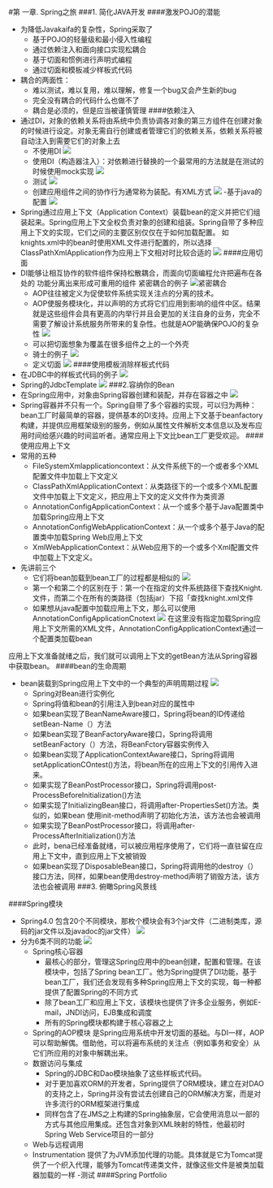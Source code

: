 #第 一章. Spring之旅
###1. 简化JAVA开发
####激发POJO的潜能
- 为降低Javakaifa的复杂性，Spring采取了
	- 基于POJO的轻量级和最小侵入性编程
	- 通过依赖注入和面向接口实现松耦合
	- 基于切面和惯例进行声明式编程
	- 通过切面和模板减少样板式代码
- 耦合的两面性：
	- 难以测试，难以复用，难以理解，修复一个bug又会产生新的bug
	- 完全没有耦合的代码什么也做不了
	- 耦合是必须的，但是应当被谨慎管理
####依赖注入
- 通过DI，对象的依赖关系将由系统中负责协调各对象的第三方组件在创建对象的时候进行设定。对象无需自行创建或者管理它们的依赖关系，依赖关系将被自动注入到需要它们的对象上去
	- 不使用DI
	![](imgs/20180402-140541.png)
	- 使用DI（构造器注入）：对依赖进行替换的一个最常用的方法就是在测试的时候使用mock实现
![](imgs/20180402-140453.png)
	- 测试
![](imgs/20180402-140804.png)
	- 创建应用组件之间的协作行为通常称为装配。有XML方式
	![](imgs/20180402-141340.png)
	-基于java的配置
	![](imgs/20180402-141409.png)
- Spring通过应用上下文（Application Context）装载bean的定义并把它们组装起来。Spring应用上下文全权负责对象的创建和组装。Spring自带了多种应用上下文的实现，它们之间的主要区别仅仅在于如何加载配置。
如knights.xml中的bean时使用XML文件进行配置的，所以选择ClassPathXmlApplication作为应用上下文相对时比较合适的
![](imgs/20180402-142102.png)
####应用切面
- DI能够让相互协作的软件组件保持松散耦合，而面向切面编程允许把遍布在各处的  功能分离出来形成可重用的组件
     紧密耦合的例子
![紧密耦合](imgs/20180402-142911.png)
	- AOP往往被定义为促使软件系统实现关注点的分离的技术。
	- AOP使服务模块化，并以声明的方式将它们应用到影响的组件中区。结果就是这些组件会具有更高的内举行并且会更加的关注自身的业务，完全不需要了解设计系统服务所带来的复杂性。也就是AOP能确保POJO的复杂性
	![](imgs/20180402-143024.png)
	- 可以把切面想象为覆盖在很多组件之上的一个外壳
	- 骑士的例子
	![](imgs/20180402-143523.png)
	- 定义切面
	![](imgs/20180402-143912.png)
####使用模板消除样板式代码
- 在JDBC中的样板式代码的例子
![](imgs/20180402-144625.png)
- Spring的JdbcTemplate
![](imgs/20180402-144914.png)
###2.容纳你的Bean
- 在Spring应用中，对象由Spring容器创建和装配，并存在容器之中
![](imgs/20180402-145322.png)
- Spring容器并不只有一个。Spring自带了多个容器的实现，可以归为两种：bean工厂时最简单的容器，提供基本的DI支持。应用上下文基于beanfactory构建，并提供应用框架级别的服务，例如从属性文件解析文本信息以及发布应用时间给感兴趣的时间监听者。通常应用上下文比bean工厂更受欢迎。
####使用应用上下文
- 常用的五种
	- FileSystemXmlapplicationcontext：从文件系统下的一个或者多个XML配置文件中加载上下文定义
	- ClassPathXmlApplicationContext：从类路径下的一个或多个XML配置文件中加载上下文定义，把应用上下文的定义文件作为类资源
	- AnnotationConfigApplicationContext：从一个或多个基于Java配置类中加载Spring应用上下文
	- AnnotationConfigWebApplicationContext：从一个或多个基于Java的配置类中加载Spring Web应用上下文
	- XmlWebApplicationContext：从Web应用下的一个或多个Xml配置文件中加载上下文定义。
- 先讲前三个
	- 它们将bean加载到bean工厂的过程都是相似的
![](imgs/20180402-150603.png)
	- 第一个和第二个的区别在于：第一个在指定的文件系统路径下查找Knight.文件，而第二个在所有的类路径（包括jar）下招「查找knight.xml文件
	- 如果想从java配置中加载应用上下文，那么可以使用AnnotationConfigApplicationCnotext
![](imgs/20180402-151105.png)
在这里没有指定加载Spring应用上下文所需的XML文件，AnnotationConfigApplicationContext通过一个配置类加载bean

应用上下文准备就绪之后，我们就可以调用上下文的getBean方法从Spring容器中获取bean。
####bean的生命周期
- bean装载到Spring应用上下文中的一个典型的声明周期过程
![](imgs/20180402-151743.png)
	- Spring对Bean进行实例化
	- Spring将值和bean的引用注入到bean对应的属性中
	- 如果bean实现了BeanNameAware接口，Spring将bean的ID传递给setBean-Name（）方法
	- 如果bean实现了BeanFactoryAware接口，Spring将调用setBeanFactory（）方法，将BeanFctory容器实例传入
	- 如果bean实现了ApplicationContextAware接口，Spring将调用setApplicationCOntest()方法，将bean所在的应用上下文的引用传入进来。
	- 如果实现了BeanPostProcessor接口，Spring将调用post-ProcessBeforeInitialization()方法
	- 如果实现了InitializingBean接口，将调用after-PropertiesSet()方法。类似的，如果bean
	使用init-method声明了初始化方法，该方法也会被调用
	- 如果实现了BeanPostProcessor接口，将调用after-ProcessAfterInitialization()方法
	- 此时，bena已经准备就绪，可以被应用程序使用了，它们将一直驻留在应用上下文中，直到应用上下文被销毁
	- 如果bean实现了DisposableBean接口，Spring将调用他的destroy（）接口方法，同样，如果bean使用destroy-method声明了销毁方法，该方法也会被调用
###3. 俯瞰Spring风景线

####Spring模块
- Spring4.0 包含20个不同模块，那枚个模块会有3个jar文件（二进制类库，源码的jar文件以及javadoc的jar文件）
![](imgs/20180402-154749.png)
- 分为6类不同的功能
![](imgs/20180402-154818.png)
	- Spring核心容器
		- 最核心的部分，管理这Spring应用中的bean创建，配置和管理。在该模块中，包括了Spring bean工厂。他为Spring提供了DI功能，基于bean工厂，我们还会发现有多种Spring应用上下文的实现，每一种都提供了配置Spring的不同方式
		- 除了bean工厂和应用上下文，该模块也提供了许多企业服务，例如E-mail，JNDI访问，EJB集成和调度
		- 所有的Spring模块都构建于核心容器之上
	- Spring的AOP模块
	是Spring应用系统中开发切面的基础。与DI一样，AOP可以帮助解偶。借助他，可以将遍布系统的关注点（例如事务和安全）从它们所应用的对象中解耦出来。
	- 数据访问与集成
		- Spring的JDBC和Dao模块抽象了这些样板式代码。
		- 对于更加喜欢ORM的开发者，Spring提供了ORM模块，建立在对DAO的支持之上，Spring并没有尝试去创建自己的ORM解决方案，而是对许多流行的ORM框架进行集成
		- 同样包含了在JMS之上构建的Spring抽象层，它会使用消息以一部的方式与其他应用集成。还包含对象到XML映射的特性，他最初时Spring Web Service项目的一部分
	- Web与远程调用
	- Instrumentation 
	提供了为JVM添加代理的功能。具体就是它为Tomcat提供了一个织入代理，能够为Tomcat传递类文件，就像这些文件是被类加载器加载的一样
	-测试
####Spring Portfolio

	